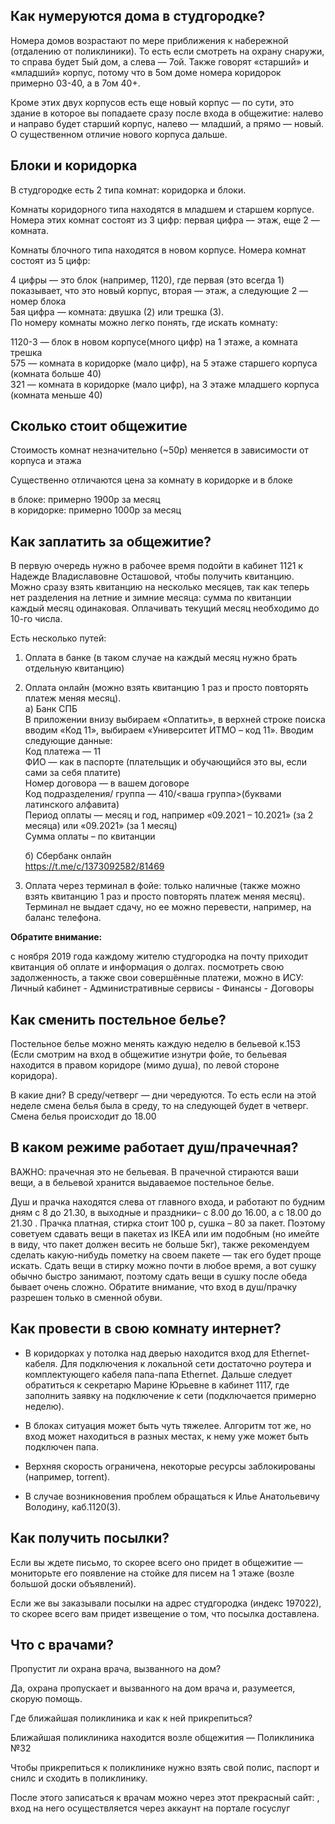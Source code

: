 ## Как нумеруются дома в студгородке?
Номера домов возрастают по мере приближения к набережной (отдалению от поликлиники). То есть если смотреть на охрану снаружи, то справа будет 5ый дом, а слева — 7ой. Также говорят «старший» и «младший» корпус, потому что в 5ом доме номера коридорок примерно 03-40, а в 7ом 40+.

Кроме этих двух корпусов есть еще новый корпус — по сути, это здание в которое вы попадаете сразу после входа в общежитие: налево и направо будет старший корпус, налево — младший, а прямо — новый. О существенном отличие нового корпуса дальше.  

## Блоки и коридорка
В студгородке есть 2 типа комнат: коридорка и блоки.  

Комнаты коридорного типа находятся в младшем и старшем корпусе. Номера этих комнат состоят из 3 цифр: первая цифра — этаж, еще 2 — комната.  

Комнаты блочного типа находятся в новом корпусе. Номера комнат состоят из 5 цифр:  

4 цифры — это блок (например, 1120), где первая (это всегда 1) показывает, что это новый корпус, вторая — этаж, а следующие 2 — номер блока  
5ая цифра — комната: двушка (2) или трешка (3).  
По номеру комнаты можно легко понять, где искать комнату:

1120-3 — блок в новом корпусе(много цифр) на 1 этаже, а комната трешка  
575 — комната в коридорке (мало цифр), на 5 этаже старшего корпуса (комната больше 40)  
321 — комната в коридорке (мало цифр), на 3 этаже младшего корпуса (комната меньше 40)  

## Сколько стоит общежитие
Стоимость комнат незначительно (~50р) меняется в зависимости от корпуса и этажа

Существенно отличаются цена за комнату в коридорке и в блоке

в блоке: примерно 1900р за месяц  
в коридорке: примерно 1000р за месяц

## Как заплатить за общежитие?
В первую очередь нужно в рабочее время подойти в кабинет 1121 к Надежде Владиславовне Осташовой, чтобы получить квитанцию. Можно сразу взять квитанцию на несколько месяцев, так как теперь нет разделения на летние и зимние месяца: сумма по квитанции каждый месяц одинаковая. Оплачивать текущий месяц необходимо до 10-го числа.

Есть несколько путей:
1) Оплата в банке (в таком случае на каждый месяц нужно брать отдельную квитанцию)
2) Оплата онлайн (можно взять квитанцию 1 раз и просто повторять платеж меняя месяц).  
   а) Банк СПБ  
   В приложении внизу выбираем «Оплатить», в верхней строке поиска вводим «Код 11», выбираем «Университет ИТМО – код 11». Вводим следующие данные:  
   Код платежа — 11  
   ФИО — как в паспорте (плательщик и обучающийся это вы, если сами за себя платите)  
   Номер договора — в вашем договоре  
   Код подразделения/ группа — 410/<ваша группа>(буквами латинского алфавита)  
   Период оплаты — месяц и год, например «09.2021 – 10.2021» (за 2 месяца) или «09.2021» (за 1 месяц)  
   Сумма оплаты – по квитанции
   
   б) Сбербанк онлайн    
   https://t.me/c/1373092582/81469

3) Оплата через терминал в фойе: только наличные (также можно взять квитанцию 1 раз и просто повторять платеж меняя месяц). Терминал не выдает сдачу, но ее можно перевести, например, на баланс телефона.

**Обратите внимание:**

с ноября 2019 года каждому жителю студгородка на почту приходит квитанция об оплате и информация о долгах.
посмотреть свою задолженность, а также свои совершённые платежи, можно в ИСУ: Личный кабинет - Административные сервисы - Финансы - Договоры


## Как сменить постельное белье?
Постельное белье можно менять каждую неделю в бельевой к.153 (Если смотрим на вход в общежитие изнутри фойе, то бельевая находится в правом коридоре (мимо душа), по левой стороне коридора).

В какие дни? В среду/четверг — дни чередуются. То есть если на этой неделе смена белья была в среду, то на следующей будет в четверг. Смена белья происходит до 18.00

## В каком режиме работает душ/прачечная?
ВАЖНО: прачечная это не бельевая. В прачечной стираются ваши вещи, а в бельевой хранится выдаваемое постельное белье.

Душ и прачка находятся слева от главного входа, и работают по будним дням с 8 до 21.30, в выходные и праздники– с 8.00 до 16.00, а с 18.00 до 21.30 . Прачка платная, стирка стоит 100 р, сушка – 80 за пакет. Поэтому советуем сдавать вещи в пакетах из IKEA или им подобным (но имейте в виду, что пакет должен весить не больше 5кг), также рекомендуем сделать какую-нибудь пометку на своем пакете — так его будет проще искать. Сдать вещи в стирку можно почти в любое время, а вот сушку обычно быстро занимают, поэтому сдать вещи в сушку после обеда бывает очень сложно. Обратите внимание, что вход в душ/прачку разрешен только в сменной обуви.

## Как провести в свою комнату интернет?
- В коридорках у потолка над дверью находится вход для Ethernet-кабеля. Для подключения к локальной сети достаточно роутера и комплектующего кабеля папа-папа Ethernet. Дальше следует обратиться к секретарю Марине Юрьевне в кабинет 1117, где заполнить заявку на подключение к сети (подключается примерно неделю).

- В блоках ситуация может быть чуть тяжелее. Алгоритм тот же, но вход может находиться в разных местах, к нему уже может быть подключен папа.

- Верхняя скорость ограничена, некоторые ресурсы заблокированы (например, torrent).

- В случае возникновения проблем обращаться к Илье Анатольевичу Володину, каб.1120(3).

## Как получить посылки?
Если вы ждете письмо, то скорее всего оно придет в общежитие — мониторьте его появление на стойке для писем на 1 этаже (возле большой доски объявлений).

Если же вы заказывали посылки на адрес студгородка (индекс 197022), то скорее всего вам придет извещение о том, что посылка доставлена.

## Что с врачами?
Пропустит ли охрана врача, вызванного на дом?

Да, охрана пропускает и вызванного на дом врача и, разумеется, скорую помощь.

Где ближайшая поликлиника и как к ней прикрепиться?

Ближайшая поликлиника находится возле общежития — Поликлиника №32

Чтобы прикрепиться к поликлинике нужно взять свой полис, паспорт и снилс и сходить в поликлинику.

После этого записаться к врачам можно через этот прекрасный сайт: , вход на него осуществляется через аккаунт на портале госуслуг